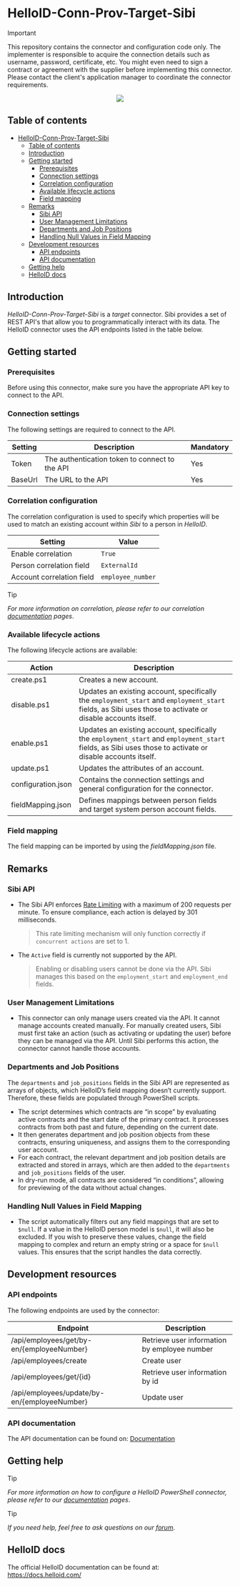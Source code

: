# HelloID-Conn-Prov-Target-Sibi

> [!IMPORTANT]  
> This repository contains the connector and configuration code only. The implementer is responsible to acquire the connection details such as username, password, certificate, etc. You might even need to sign a contract or agreement with the supplier before implementing this connector. Please contact the client's application manager to coordinate the connector requirements.

<p align="center">
  <img src="https://www.tools4ever.nl/connector-logos/sibi-logo.png">
</p>

## Table of contents

- [HelloID-Conn-Prov-Target-Sibi](#helloid-conn-prov-target-sibi)
  - [Table of contents](#table-of-contents)
  - [Introduction](#introduction)
  - [Getting started](#getting-started)
    - [Prerequisites](#prerequisites)
    - [Connection settings](#connection-settings)
    - [Correlation configuration](#correlation-configuration)
    - [Available lifecycle actions](#available-lifecycle-actions)
    - [Field mapping](#field-mapping)
  - [Remarks](#remarks)
    - [Sibi API](#sibi-api)
    - [User Management Limitations](#user-management-limitations)
    - [Departments and Job Positions](#departments-and-job-positions)
    - [Handling Null Values in Field Mapping](#handling-null-values-in-field-mapping)
  - [Development resources](#development-resources)
    - [API endpoints](#api-endpoints)
    - [API documentation](#api-documentation)
  - [Getting help](#getting-help)
  - [HelloID docs](#helloid-docs)

## Introduction

_HelloID-Conn-Prov-Target-Sibi_ is a _target_ connector. Sibi provides a set of REST API's that allow you to programmatically interact with its data. The HelloID connector uses the API endpoints listed in the table below.

## Getting started

### Prerequisites

Before using this connector, make sure you have the appropriate API key to connect to the API.

### Connection settings

The following settings are required to connect to the API.

| Setting | Description                                    | Mandatory |
| ------- | ---------------------------------------------- | --------- |
| Token   | The authentication token to connect to the API | Yes       |
| BaseUrl | The URL to the API                             | Yes       |

### Correlation configuration

The correlation configuration is used to specify which properties will be used to match an existing account within _Sibi_ to a person in _HelloID_.

| Setting                   | Value             |
| ------------------------- | ----------------- |
| Enable correlation        | `True`            |
| Person correlation field  | `ExternalId`      |
| Account correlation field | `employee_number` |

> [!TIP]  
> _For more information on correlation, please refer to our correlation [documentation](https://docs.helloid.com/en/provisioning/target-systems/powershell-v2-target-systems/correlation.html) pages_.

### Available lifecycle actions

The following lifecycle actions are available:

| Action             | Description                                                                                                                                                |
| ------------------ | ---------------------------------------------------------------------------------------------------------------------------------------------------------- |
| create.ps1         | Creates a new account.                                                                                                                                     |
| disable.ps1        | Updates an existing account, specifically the `employment_start` and `employment_start` fields, as Sibi uses those to activate or disable accounts itself. |
| enable.ps1         | Updates an existing account, specifically the `employment_start` and `employment_start` fields, as Sibi uses those to activate or disable accounts itself. |
| update.ps1         | Updates the attributes of an account.                                                                                                                      |
| configuration.json | Contains the connection settings and general configuration for the connector.                                                                              |
| fieldMapping.json  | Defines mappings between person fields and target system person account fields.                                                                            |

### Field mapping

The field mapping can be imported by using the _fieldMapping.json_ file.

## Remarks

### Sibi API

- The Sibi API enforces [Rate Limiting](https://app.sibi.nl/api#:~:text=valid%20Authorization%20header.-,Rate%20Limiting,-With%20an%20API) with a maximum of 200 requests per minute. To ensure compliance, each action is delayed by 301 milliseconds.
  > This rate limiting mechanism will only function correctly if `concurrent actions` are set to 1.

- The `Active` field is currently not supported by the API.
  > Enabling or disabling users cannot be done via the API. Sibi manages this based on the `employment_start` and `employment_end` fields.

### User Management Limitations

- This connector can only manage users created via the API. It cannot manage accounts created manually. For manually created users, Sibi must first take an action (such as activating or updating the user) before they can be managed via the API. Until Sibi performs this action, the connector cannot handle those accounts.

### Departments and Job Positions

The `departments` and `job_positions` fields in the Sibi API are represented as arrays of objects, which HelloID’s field mapping doesn’t currently support. Therefore, these fields are populated through PowerShell scripts.

- The script determines which contracts are “in scope” by evaluating active contracts and the start date of the primary contract. It processes contracts from both past and future, depending on the current date.
- It then generates department and job position objects from these contracts, ensuring uniqueness, and assigns them to the corresponding user account.
- For each contract, the relevant department and job position details are extracted and stored in arrays, which are then added to the `departments` and `job_positions` fields of the user.
- In dry-run mode, all contracts are considered “in conditions”, allowing for previewing of the data without actual changes.

### Handling Null Values in Field Mapping

- The script automatically filters out any field mappings that are set to `$null`. If a value in the HelloID person model is `$null`, it will also be excluded. If you wish to preserve these values, change the field mapping to complex and return an empty string or a space for `$null` values. This ensures that the script handles the data correctly.

## Development resources

### API endpoints

The following endpoints are used by the connector:

| Endpoint                                     | Description                                  |
| -------------------------------------------- | -------------------------------------------- |
| /api/employees/get/by-en/{employeeNumber}    | Retrieve user information by employee number |
| /api/employees/create                        | Create user                                  |
| /api/employees/get/{id}                      | Retrieve user information by id              |
| /api/employees/update/by-en/{employeeNumber} | Update user                                  |

### API documentation

The API documentation can be found on: [Documentation](https://app.sibi.nl/api)

## Getting help

> [!TIP]  
> _For more information on how to configure a HelloID PowerShell connector, please refer to our [documentation](https://docs.helloid.com/en/provisioning/target-systems/powershell-v2-target-systems.html) pages_.

> [!TIP]  
> _If you need help, feel free to ask questions on our [forum](https://forum.helloid.com/forum/helloid-connectors/provisioning/1145-helloid-provisioning-helloid-conn-prov-target-sibi)_. 

## HelloID docs

The official HelloID documentation can be found at: https://docs.helloid.com/
